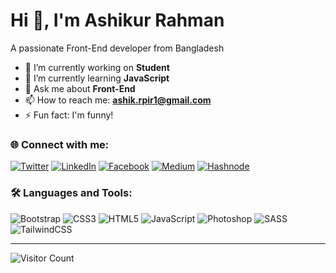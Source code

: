 # Hi 👋, I'm Ashikur Rahman

A passionate Front-End  developer from Bangladesh

- 🔭 I’m currently working on **Student**
- 🌱 I’m currently learning **JavaScript**
- 💬 Ask me about **Front-End**
- 📫 How to reach me: **ashik.rpir1@gmail.com**
- ⚡ Fun fact: I'm funny!

### 🌐 Connect with me:
[![Twitter](https://img.shields.io/badge/Twitter-1DA1F2?style=for-the-badge&logo=twitter&logoColor=white)](https://twitter.com/AshikurMoh25880)
[![LinkedIn](https://img.shields.io/badge/LinkedIn-0077B5?style=for-the-badge&logo=linkedin&logoColor=white)](https://linkedin.com/md-ashikur-rahman-50ad58/)
[![Facebook](https://img.shields.io/badge/Facebook-1877F2?style=for-the-badge&logo=facebook&logoColor=white)](https://facebook.com/md.ashikur.rahman.509234)
[![Medium](https://img.shields.io/badge/Medium-000000?style=for-the-badge&logo=medium&logoColor=white)](https://medium.com/@ashik.rpir1)
[![Hashnode](https://img.shields.io/badge/Hashnode-2962FF?style=for-the-badge&logo=hashnode&logoColor=white)](https://hashnode.com/@ashikurashik)

### 🛠️ Languages and Tools:
![Bootstrap](https://img.shields.io/badge/Bootstrap-563D7C?style=flat&logo=bootstrap&logoColor=white)
![CSS3](https://img.shields.io/badge/CSS3-1572B6?style=flat&logo=css3&logoColor=white)
![HTML5](https://img.shields.io/badge/HTML5-E34F26?style=flat&logo=html5&logoColor=white)
![JavaScript](https://img.shields.io/badge/JavaScript-F7DF1E?style=flat&logo=javascript&logoColor=black)
![Photoshop](https://img.shields.io/badge/Adobe%20Photoshop-31A8FF?style=flat&logo=Adobe%20Photoshop&logoColor=white)
![SASS](https://img.shields.io/badge/Sass-CC6699?style=flat&logo=sass&logoColor=white)
![TailwindCSS](https://img.shields.io/badge/Tailwind_CSS-38B2AC?style=flat&logo=tailwind-css&logoColor=white)

---

![Visitor Count](https://komarev.com/ghpvc/?username=ashikurashik&color=blue)

